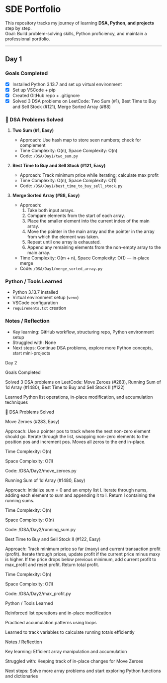 #  SDE Portfolio

This repository tracks my journey of learning **DSA, Python, and projects** step by step.  
Goal: Build problem-solving skills, Python proficiency, and maintain a professional portfolio.

---

##  Day 1

###  Goals Completed
- [x] Installed Python 3.13.7 and set up virtual environment
- [x] Set up VSCode + pip
- [x] Created GitHub repo + .gitignore
- [x] Solved 3 DSA problems on LeetCode: Two Sum (#1), Best Time to Buy and Sell Stock (#121), Merge Sorted Array (#88)

### 📝 DSA Problems Solved

1. **Two Sum (#1, Easy)**  
   - Approach: Use hash map to store seen numbers; check for complement  
   - Time Complexity: O(n), Space Complexity: O(n)  
   - Code: `/DSA/Day1/two_sum.py`

2. **Best Time to Buy and Sell Stock (#121, Easy)**  
   - Approach: Track minimum price while iterating; calculate max profit  
   - Time Complexity: O(n), Space Complexity: O(1)  
   - Code: `/DSA/Day1/best_time_to_buy_sell_stock.py`

3. **Merge Sorted Array (#88, Easy)**  
   - Approach:  
     1. Take both input arrays.  
     2. Compare elements from the start of each array.  
     3. Place the smaller element into the current index of the main array.  
     4. Move the pointer in the main array and the pointer in the array from which the element was taken.  
     5. Repeat until one array is exhausted.  
     6. Append any remaining elements from the non-empty array to the main array.  
   - Time Complexity: O(m + n), Space Complexity: O(1) — in-place merge  
   - Code: `/DSA/Day1/merge_sorted_array.py`

###  Python / Tools Learned
- Python 3.13.7 installed  
- Virtual environment setup (`venv`)  
- VSCode configuration  
- `requirements.txt` creation

###  Notes / Reflection
- Key learning: GitHub workflow, structuring repo, Python environment setup  
- Struggled with: None
- Next steps: Continue DSA problems, explore more Python concepts, start mini-projects


Day 2

Goals Completed

Solved 3 DSA problems on LeetCode: Move Zeroes (#283), Running Sum of 1d Array (#1480), Best Time to Buy and Sell Stock II (#122)

Learned Python list operations, in-place modification, and accumulation techniques

📝 DSA Problems Solved

Move Zeroes (#283, Easy)

Approach: Use a pointer pos to track where the next non-zero element should go. Iterate through the list, swapping non-zero elements to the position pos and increment pos. Moves all zeros to the end in-place.

Time Complexity: O(n)

Space Complexity: O(1)

Code: /DSA/Day2/move_zeroes.py

Running Sum of 1d Array (#1480, Easy)

Approach: Initialize sum = 0 and an empty list l. Iterate through nums, adding each element to sum and appending it to l. Return l containing the running sums.

Time Complexity: O(n)

Space Complexity: O(n)

Code: /DSA/Day2/running_sum.py

Best Time to Buy and Sell Stock II (#122, Easy)

Approach: Track minimum price so far (maxy) and current transaction profit (profit). Iterate through prices, update profit if the current price minus maxy is higher. If the price drops below previous minimum, add current profit to max_profit and reset profit. Return total profit.

Time Complexity: O(n)

Space Complexity: O(1)

Code: /DSA/Day2/max_profit.py

Python / Tools Learned

Reinforced list operations and in-place modification

Practiced accumulation patterns using loops

Learned to track variables to calculate running totals efficiently

Notes / Reflection

Key learning: Efficient array manipulation and accumulation

Struggled with: Keeping track of in-place changes for Move Zeroes

Next steps: Solve more array problems and start exploring Python functions and dictionaries